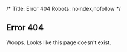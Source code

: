 /*
Title: Error 404
Robots: noindex,nofollow
*/

<section class="bg-gray">
	<div class="container text-center">
		<h1>Error 404</h1>
		<p class="lead">Woops. Looks like this page doesn't exist.</p>
	</div>
</section>
